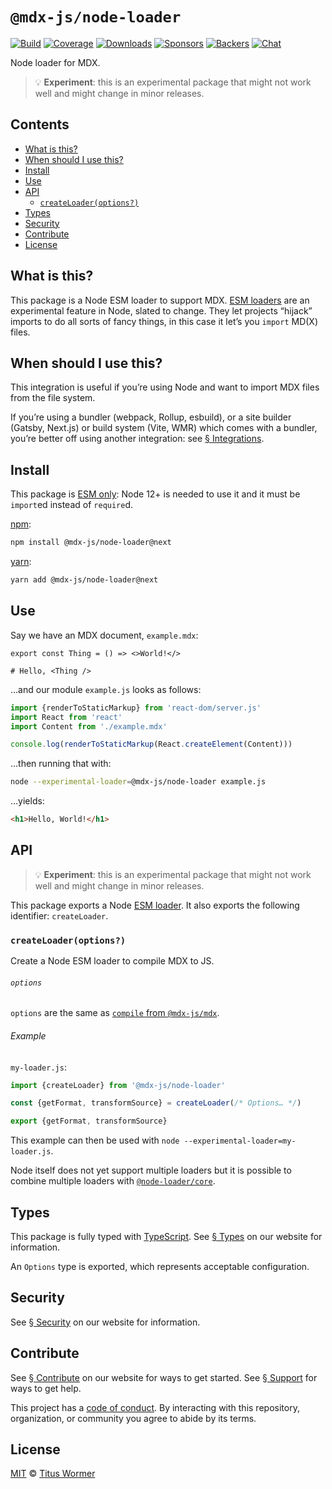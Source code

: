 # `@mdx-js/node-loader`

[![Build][build-badge]][build]
[![Coverage][coverage-badge]][coverage]
[![Downloads][downloads-badge]][downloads]
[![Sponsors][sponsors-badge]][collective]
[![Backers][backers-badge]][collective]
[![Chat][chat-badge]][chat]

Node loader for MDX.

<!-- more -->

> 💡 **Experiment**: this is an experimental package that might not work
> well and might change in minor releases.

## Contents

*   [What is this?](#what-is-this)
*   [When should I use this?](#when-should-i-use-this)
*   [Install](#install)
*   [Use](#use)
*   [API](#api)
    *   [`createLoader(options?)`](#createloaderoptions)
*   [Types](#types)
*   [Security](#security)
*   [Contribute](#contribute)
*   [License](#license)

## What is this?

This package is a Node ESM loader to support MDX.
[ESM loaders][loader] are an experimental feature in Node, slated to change.
They let projects “hijack” imports to do all sorts of fancy things, in this
case it let’s you `import` MD(X) files.

## When should I use this?

This integration is useful if you’re using Node and want to import MDX files
from the file system.

If you’re using a bundler (webpack, Rollup, esbuild), or a site builder (Gatsby,
Next.js) or build system (Vite, WMR) which comes with a bundler, you’re better
off using another integration: see
[§ Integrations][integrations].

## Install

This package is [ESM only][esm]:
Node 12+ is needed to use it and it must be `import`ed instead of `require`d.

[npm][]:

```sh
npm install @mdx-js/node-loader@next
```

[yarn][]:

```sh
yarn add @mdx-js/node-loader@next
```

## Use

Say we have an MDX document, `example.mdx`:

```mdx
export const Thing = () => <>World!</>

# Hello, <Thing />
```

…and our module `example.js` looks as follows:

```js
import {renderToStaticMarkup} from 'react-dom/server.js'
import React from 'react'
import Content from './example.mdx'

console.log(renderToStaticMarkup(React.createElement(Content)))
```

…then running that with:

```sh
node --experimental-loader=@mdx-js/node-loader example.js
```

…yields:

```html
<h1>Hello, World!</h1>
```

## API

> 💡 **Experiment**: this is an experimental package that might not work
> well and might change in minor releases.

This package exports a Node [ESM loader][loader].
It also exports the following identifier: `createLoader`.

### `createLoader(options?)`

Create a Node ESM loader to compile MDX to JS.

###### `options`

`options` are the same as [`compile` from `@mdx-js/mdx`][options].

###### Example

`my-loader.js`:

```js
import {createLoader} from '@mdx-js/node-loader'

const {getFormat, transformSource} = createLoader(/* Options… */)

export {getFormat, transformSource}
```

This example can then be used with `node --experimental-loader=my-loader.js`.

Node itself does not yet support multiple loaders but it is possible to combine
multiple loaders with [`@node-loader/core`][node-loader-core].

## Types

This package is fully typed with [TypeScript][].
See [§ Types][types] on our website for information.

An `Options` type is exported, which represents acceptable configuration.

## Security

See [§ Security][security] on our website for information.

## Contribute

See [§ Contribute][contribute] on our website for ways to get started.
See [§ Support][support] for ways to get help.

This project has a [code of conduct][coc].
By interacting with this repository, organization, or community you agree to
abide by its terms.

## License

[MIT][] © [Titus Wormer][author]

[build-badge]: https://github.com/mdx-js/mdx/workflows/main/badge.svg

[build]: https://github.com/mdx-js/mdx/actions

[coverage-badge]: https://img.shields.io/codecov/c/github/mdx-js/mdx/main.svg

[coverage]: https://codecov.io/github/mdx-js/mdx

[downloads-badge]: https://img.shields.io/npm/dm/@mdx-js/node-loader.svg

[downloads]: https://www.npmjs.com/package/@mdx-js/node-loader

[sponsors-badge]: https://opencollective.com/unified/sponsors/badge.svg

[backers-badge]: https://opencollective.com/unified/backers/badge.svg

[collective]: https://opencollective.com/unified

[chat-badge]: https://img.shields.io/badge/chat-discussions-success.svg

[chat]: https://github.com/mdx-js/mdx/discussions

[npm]: https://docs.npmjs.com/cli/install

[yarn]: https://classic.yarnpkg.com/docs/cli/add/

[contribute]: https://v2.mdxjs.com/community/contribute/

[support]: https://v2.mdxjs.com/community/support/

[coc]: https://github.com/mdx-js/.github/blob/HEAD/code-of-conduct.md

[mit]: https://github.com/mdx-js/mdx/blob/main/packages/node-loader/license

[author]: https://wooorm.com

[loader]: https://nodejs.org/api/esm.html#esm_loaders

[integrations]: https://v2.mdxjs.com/getting-started/#integrations

[esm]: https://gist.github.com/sindresorhus/a39789f98801d908bbc7ff3ecc99d99c

[types]: https://v2.mdxjs.com/getting-started/#types

[security]: https://v2.mdxjs.com/getting-started/#security

[options]: https://v2.mdxjs.com/packages/mdx/#compilefile-options

[typescript]: https://www.typescriptlang.org

[node-loader-core]: https://github.com/node-loader/node-loader-core

